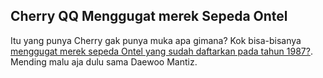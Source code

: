 ## Cherry QQ Menggugat merek Sepeda Ontel

Itu yang punya Cherry gak punya muka apa gimana? Kok bisa-bisanya [menggugat merek sepeda Ontel yang sudah daftarkan pada tahun 1987?](http://autos.okezone.com/index.php/ReadStory/2008/03/01/52/88146/chery-qq-bersengketa-dengan-sepeda-ontel). Mending malu aja dulu sama Daewoo Mantiz.

<!-- {"time": "2008-03-01 19:23:45", "title": "Cherry QQ Menggugat merek Sepeda Ontel"} -->
